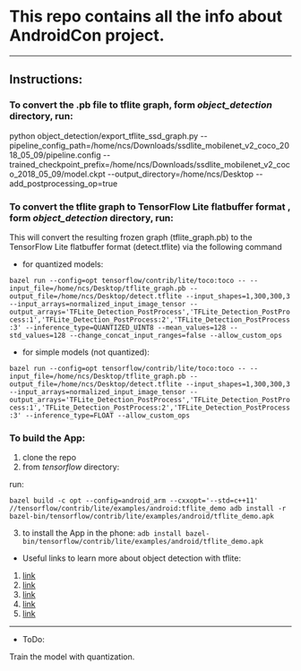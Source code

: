 # This repo contains all the info about AndroidCon project.
---
## Instructions:

### To convert the .pb file to tflite graph, form _object_detection_ directory, run:

python object_detection/export_tflite_ssd_graph.py --pipeline_config_path=/home/ncs/Downloads/ssdlite_mobilenet_v2_coco_2018_05_09/pipeline.config --trained_checkpoint_prefix=/home/ncs/Downloads/ssdlite_mobilenet_v2_coco_2018_05_09/model.ckpt --output_directory=/home/ncs/Desktop --add_postprocessing_op=true

### To convert the tflite graph to TensorFlow Lite flatbuffer format , form _object_detection_ directory, run:

This will convert the resulting frozen graph (tflite_graph.pb) to the TensorFlow Lite flatbuffer format (detect.tflite) via the following command

* for quantized models:

`bazel run --config=opt tensorflow/contrib/lite/toco:toco -- --input_file=/home/ncs/Desktop/tflite_graph.pb --output_file=/home/ncs/Desktop/detect.tflite --input_shapes=1,300,300,3 --input_arrays=normalized_input_image_tensor --output_arrays='TFLite_Detection_PostProcess','TFLite_Detection_PostProcess:1','TFLite_Detection_PostProcess:2','TFLite_Detection_PostProcess:3' --inference_type=QUANTIZED_UINT8 --mean_values=128 --std_values=128 --change_concat_input_ranges=false --allow_custom_ops`

* for simple models (not quantized):

`bazel run --config=opt tensorflow/contrib/lite/toco:toco -- --input_file=/home/ncs/Desktop/tflite_graph.pb --output_file=/home/ncs/Desktop/detect.tflite --input_shapes=1,300,300,3 --input_arrays=normalized_input_image_tensor --output_arrays='TFLite_Detection_PostProcess','TFLite_Detection_PostProcess:1','TFLite_Detection_PostProcess:2','TFLite_Detection_PostProcess:3' --inference_type=FLOAT --allow_custom_ops`


### To build the App:
1. clone the repo
2. from _tensorflow_ directory:

  run:

  `bazel build -c opt --config=android_arm --cxxopt='--std=c++11' //tensorflow/contrib/lite/examples/android:tflite_demo
  adb install -r bazel-bin/tensorflow/contrib/lite/examples/android/tflite_demo.apk`

3. to install the App in the phone:
`adb install bazel-bin/tensorflow/contrib/lite/examples/android/tflite_demo.apk`

* Useful links to learn more about object detection with tflite:
1. [link](https://medium.com/tensorflow/training-and-serving-a-realtime-mobile-object-detector-in-30-minutes-with-cloud-tpus-b78971cf1193)
2. [link](https://www.tensorflow.org/lite/models/object_detection/overview)
3. [link](https://github.com/tensorflow/examples/tree/master/lite/examples/object_detection/android)
4. [link](https://blog.francium.tech/real-time-object-detection-on-mobile-with-flutter-tensorflow-lite-and-yolo-android-part-a0042c9b62c6)
5. [link](http://androidkt.com/tensorflow-lite-object-detection-demo/)

___
* ToDo:

Train the model with quantization.
